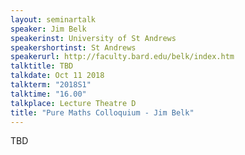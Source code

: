 ```yaml
---
layout: seminartalk
speaker: Jim Belk
speakerinst: University of St Andrews
speakershortinst: St Andrews
speakerurl: http://faculty.bard.edu/belk/index.htm
talktitle: TBD
talkdate: Oct 11 2018
talkterm: "2018S1"
talktime: "16.00"
talkplace: Lecture Theatre D
title: "Pure Maths Colloquium - Jim Belk"
---
```


TBD